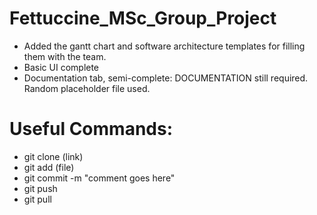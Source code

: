 # Fettuccine_MSc_Group_Project
- Added the gantt chart and software architecture templates for filling them with the team.
- Basic UI complete
- Documentation tab, semi-complete: DOCUMENTATION still required. Random placeholder file used.





# Useful Commands: 
- git clone (link)
- git add (file)
- git commit -m "comment goes here"
- git push
- git pull
